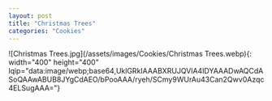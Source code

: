 ```yaml
---
layout: post
title: "Christmas Trees"
categories: "Cookies"
---
```

![Christmas Trees.jpg](/assets/images/Cookies/Christmas Trees.webp){: width="400" height="400" lqip="data:image/webp;base64,UklGRkIAAABXRUJQVlA4IDYAAADwAQCdASoQAAwABUB8JYgCdAEO/bPooAAA/ryeh/SCmy9WUrAu43Can2Qwv0Azqc4ELSugAAA="}

